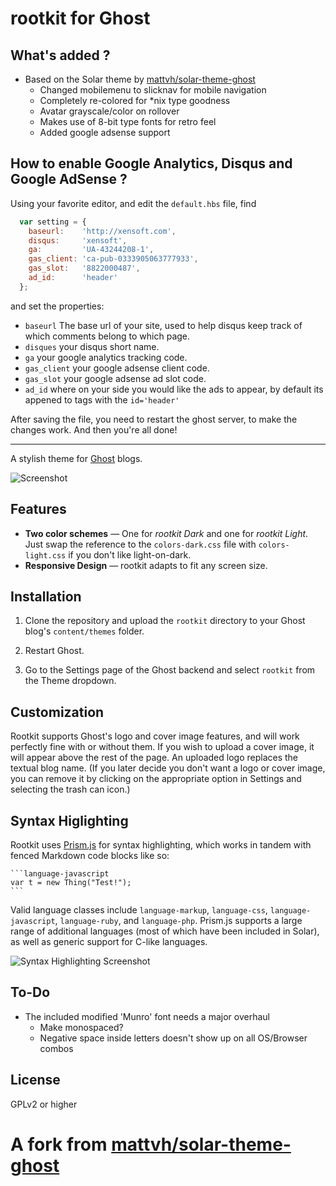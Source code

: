 rootkit for Ghost
=====================

What's added ?
--------

* Based on the Solar theme by [mattvh/solar-theme-ghost](https://github.com/mattvh/solar-theme-ghost)
    * Changed mobilemenu to slicknav for mobile navigation
    * Completely re-colored for \*nix type goodness
    * Avatar grayscale/color on rollover
    * Makes use of 8-bit type fonts for retro feel
    * Added google adsense support

How to enable Google Analytics, Disqus and Google AdSense ?
--------

Using your favorite editor, and edit the `default.hbs` file, find

```javascript
  var setting = {
    baseurl:    'http://xensoft.com',
    disqus:     'xensoft',
    ga:         'UA-43244208-1',
    gas_client: 'ca-pub-0333905063777933',
    gas_slot:   '8822000487',
    ad_id:      'header'
  };
```

and set the properties:
- `baseurl` The base url of your site, used to help disqus keep track of which comments belong to which page.
- `disques`  your disqus short name.
- `ga` your google analytics tracking code.
- `gas_client` your google adsense client code.
- `gas_slot` your google adsense ad slot code.
- `ad_id` where on your side you would like the ads to appear, by default its appened to tags with the `id='header'`

After saving the file, you need to restart the ghost server, to make the changes work. And then you're all done!

----

A stylish theme for [Ghost](http://ghost.org/) blogs.

![Screenshot](http://imgur.com/R423ALS.png)


Features
--------

* **Two color schemes** — One for _rootkit Dark_ and one for _rootkit Light_. Just swap the reference to the `colors-dark.css` file with `colors-light.css` if you don't like light-on-dark.
* **Responsive Design** — rootkit adapts to fit any screen size.


Installation
------------

1. Clone the repository and upload the `rootkit` directory to your Ghost blog's `content/themes` folder.

2. Restart Ghost.

3. Go to the Settings page of the Ghost backend and select `rootkit` from the Theme dropdown.


Customization
-------------

Rootkit supports Ghost's logo and cover image features, and will work perfectly fine with or without them. If you wish to upload a cover image, it will appear above the rest of the page. An uploaded logo replaces the textual blog name. (If you later decide you don't want a logo or cover image, you can remove it by clicking on the appropriate option in Settings and selecting the trash can icon.)


Syntax Higlighting
------------------

Rootkit uses [Prism.js](http://prismjs.com) for syntax highlighting, which works in tandem with fenced Markdown code blocks like so:

	```language-javascript
	var t = new Thing("Test!");
	```

Valid language classes include `language-markup`, `language-css`, `language-javascript`, `language-ruby`, and `language-php`. Prism.js supports a large range of additional languages (most of which have been included in Solar), as well as generic support for C-like languages.

![Syntax Highlighting Screenshot](http://imgur.com/R33amb3.png)


To-Do
-----

* The included modified 'Munro' font needs a major overhaul
    * Make monospaced?
    * Negative space inside letters doesn't show up on all OS/Browser combos


License
-------

GPLv2 or higher

# A fork from [mattvh/solar-theme-ghost](https://github.com/mattvh/solar-theme-ghost)
